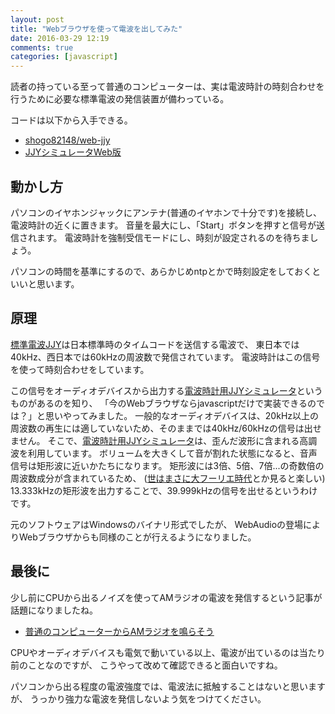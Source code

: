 ```yaml
---
layout: post
title: "Webブラウザを使って電波を出してみた"
date: 2016-03-29 12:19
comments: true
categories: [javascript]
---
```


読者の持っている至って普通のコンピューターは、実は電波時計の時刻合わせを行うために必要な標準電波の発信装置が備わっている。

コードは以下から入手できる。

- [shogo82148/web-jjy](https://github.com/shogo82148/web-jjy)
- [JJYシミュレータWeb版](http://shogo82148.github.io/web-jjy/)

<!-- More -->

## 動かし方

パソコンのイヤホンジャックにアンテナ(普通のイヤホンで十分です)を接続し、電波時計の近くに置きます。
音量を最大にし、「Start」ボタンを押すと信号が送信されます。
電波時計を強制受信モードにし、時刻が設定されるのを待ちましょう。

パソコンの時間を基準にするので、あらかじめntpとかで時刻設定をしておくといいと思います。


## 原理

[標準電波JJY](http://jjy.nict.go.jp/jjy/trans/index.html)は日本標準時のタイムコードを送信する電波で、
東日本では40kHz、西日本では60kHzの周波数で発信されています。
電波時計はこの信号を使って時刻合わせをしています。

この信号をオーディオデバイスから出力する[電波時計用JJYシミュレータ](http://www.starstonesoft.com/jjy_simulator.htm)というものがあるのを知り、
「今のWebブラウザならjavascriptだけで実装できるのでは？」と思いやってみました。
一般的なオーディオデバイスは、20kHz以上の周波数の再生には適していないため、そのままでは40kHz/60kHzの信号は出せません。
そこで、[電波時計用JJYシミュレータ](http://www.starstonesoft.com/jjy_simulator.htm)は、歪んだ波形に含まれる高調波を利用しています。
ボリュームを大きくして音が割れた状態になると、音声信号は矩形波に近いかたちになります。
矩形波には3倍、5倍、7倍...の奇数倍の周波数成分が含まれているため、
([世はまさに大フーリエ時代](http://togetter.com/li/942071)とか見ると楽しい)
13.333kHzの矩形波を出力することで、39.999kHzの信号を出せるというわけです。

元のソフトウェアはWindowsのバイナリ形式でしたが、
WebAudioの登場によりWebブラウザからも同様のことが行えるようになりました。


## 最後に

少し前にCPUから出るノイズを使ってAMラジオの電波を発信するという記事が話題になりましたね。

- [普通のコンピューターからAMラジオを鳴らそう](http://cpplover.blogspot.jp/2016/03/am.html)

CPUやオーディオデバイスも電気で動いている以上、電波が出ているのは当たり前のことなのですが、
こうやって改めて確認できると面白いですね。

パソコンから出る程度の電波強度では、電波法に抵触することはないと思いますが、
うっかり強力な電波を発信しないよう気をつけてください。

